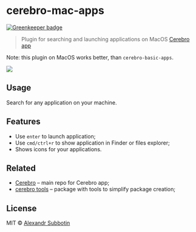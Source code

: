 # cerebro-mac-apps

[![Greenkeeper badge](https://badges.greenkeeper.io/KELiON/cerebro-mac-apps.svg)](https://greenkeeper.io/)

> Plugin for searching and launching applications on MacOS [Cerebro app](http://www.cerebroapp.com)

Note: this plugin on MacOS works better, than `cerebro-basic-apps`.

![](screenshot.png)

## Usage
Search for any application on your machine.

## Features

* Use `enter` to launch application;
* Use `cmd/ctrl+r` to show application in Finder or files explorer;
* Shows icons for your applications.

## Related

* [Cerebro](http://github.com/KELiON/cerebro) – main repo for Cerebro app;
* [cerebro tools](http://github.com/KELiON/cerebro-tools) – package with tools to simplify package creation;

## License

MIT © [Alexandr Subbotin](http://asubbotin.ru)
